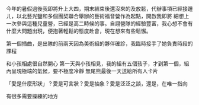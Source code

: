 今年的暑假過後我即將升上大四，期末結束後還沒來的及放鬆，代辦事項已經接踵ㄦ，以北藝光鹽和多個團契聯合舉辦的藝術福音營作為起點，開啟我即將
細想上一次參與這種兒童營，已經是高二時候的事。自詡營隊的經驗豐富，我心想不會有什麼大問題出現，便抱著輕鬆的態度赴會，現在想來有些鬆懈。

第一個插曲，是出隊的前兩天因為美術組的夥伴確診，我臨時接手了她負責時段的課程


和小孩相處很自然開心
第一天與小孩相見，我的組有五個孩子，才到第一個，組內呈現極端的氣候，要不極度冷靜
無尾熊最後一天送給所有人卡片

「愛是什麼形狀」？愛是可言狀？愛是抽象？愛是泛泛之談，還是，在唯一指向

有很多需要操練的地方

